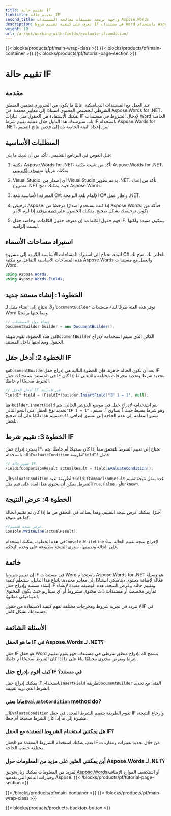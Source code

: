 ```yaml
---
title: تقييم حالة IF
linktitle: تقييم حالة IF
second_title: واجهة برمجة تطبيقات معالجة المستندات Aspose.Words
description: تعرف على كيفية تقييم شروط IF في مستندات Word باستخدام Aspose.Words for .NET. يغطي هذا الدليل خطوة بخطوة عملية الإدراج والتقييم وعرض النتيجة.
weight: 10
url: /ar/net/working-with-fields/evaluate-ifcondition/
---
```


{{< blocks/products/pf/main-wrap-class >}}
{{< blocks/products/pf/main-container >}}
{{< blocks/products/pf/tutorial-page-section >}}

# تقييم حالة IF

## مقدمة

عند العمل مع المستندات الديناميكية، غالبًا ما يكون من الضروري تضمين المنطق الشرطي لتخصيص المحتوى استنادًا إلى معايير محددة. في Aspose.Words for .NET، يمكنك الاستفادة من الحقول مثل عبارات IF لإدخال الشروط في مستندات Word الخاصة بك. سيرشدك هذا الدليل خلال عملية تقييم شرط IF باستخدام Aspose.Words for .NET، من إعداد البيئة الخاصة بك إلى فحص نتائج التقييم.

## المتطلبات الأساسية

قبل الغوص في البرنامج التعليمي، تأكد من أن لديك ما يلي:

1.  مكتبة Aspose.Words for .NET: تأكد من تثبيت مكتبة Aspose.Words for .NET. يمكنك تنزيلها من[موقع إلكتروني](https://releases.aspose.com/words/net/).

2. Visual Studio: أي إصدار من Visual Studio يدعم تطوير .NET. تأكد من إعداد مشروع .NET حيث يمكنك دمج Aspose.Words.

3. المعرفة الأساسية بلغة C#: الإلمام بلغة البرمجة C# وإطار عمل .NET.

4.  ترخيص Aspose: إذا كنت تستخدم إصدارًا مرخصًا من Aspose.Words، فتأكد من تكوين ترخيصك بشكل صحيح. يمكنك الحصول على[رخصة مؤقتة](https://purchase.aspose.com/temporary-license/) إذا لزم الأمر.

5. فهم حقول الكلمات: إن معرفة حقول الكلمات، وخاصة حقل IF، ستكون مفيدة ولكنها ليست إلزامية.

## استيراد مساحات الأسماء

للبدء، تحتاج إلى استيراد المساحات الأساسية اللازمة إلى مشروع C# الخاص بك. تتيح لك هذه المساحات الأساسية التفاعل مع مكتبة Aspose.Words والعمل مع مستندات Word.

```csharp
using Aspose.Words;
using Aspose.Words.Fields;
```

## الخطوة 1: إنشاء مستند جديد

 أولاً، تحتاج إلى إنشاء مثيل لـ`DocumentBuilder` توفر هذه الفئة طرقًا لبناء مستندات Word ومعالجتها برمجيًا.

```csharp
// إنشاء مولد المستندات.
DocumentBuilder builder = new DocumentBuilder();
```

 في هذه الخطوة، تقوم بتهيئة`DocumentBuilder` الكائن الذي سيتم استخدامه لإدراج الحقول ومعالجتها داخل المستند.

## الخطوة 2: أدخل حقل IF

 مع`DocumentBuilder`بعد أن تكون الحالة جاهزة، فإن الخطوة التالية هي إدراج حقل IF في المستند. يسمح لك حقل IF بتحديد شرط وتحديد مخرجات مختلفة بناءً على ما إذا كان الشرط صحيحًا أم خاطئًا.

```csharp
// أدخل الحقل IF في المستند.
FieldIf field = (FieldIf)builder.InsertField("IF 1 = 1", null);
```

 هنا،`builder.InsertField` يتم استخدامه لإدراج حقل في موضع المؤشر الحالي. يتم تحديد نوع الحقل على النحو التالي`"IF 1 = 1"` ، وهو شرط بسيط حيث 1 يساوي 1. سيتم تقييم هذا دائمًا على أنه صحيح.`null` تشير المعلمة إلى عدم الحاجة إلى تنسيق إضافي للحقل.

## الخطوة 3: تقييم شرط IF

 بمجرد إدراج حقل IF، تحتاج إلى تقييم الشرط للتحقق مما إذا كان صحيحًا أم خاطئًا. يتم ذلك باستخدام`EvaluateCondition` طريقة`FieldIf` فصل.

```csharp
// تقييم حالة IF.
FieldIfComparisonResult actualResult = field.EvaluateCondition();
```

 ال`EvaluateCondition` الطريقة تعيد`FieldIfComparisonResult` عدد يمثل نتيجة تقييم الشرط. يمكن أن يحتوي هذا العدد على قيم مثل`True`, `False` ، أو`Unknown`.

## الخطوة 4: عرض النتيجة

أخيرًا، يمكنك عرض نتيجة التقييم. وهذا يساعد في التحقق من ما إذا كان تم تقييم الحالة كما هو متوقع.

```csharp
//عرض نتيجة التقييم.
Console.WriteLine(actualResult);
```

 في هذه الخطوة، يمكنك استخدام`Console.WriteLine` لإخراج نتيجة تقييم الحالة. بناءً على الحالة وتقييمها، سترى النتيجة مطبوعة على وحدة التحكم.

## خاتمة

إن تقييم شروط IF في مستندات Word باستخدام Aspose.Words for .NET هو وسيلة فعّالة لإضافة محتوى ديناميكي استنادًا إلى معايير محددة. باتباع هذا الدليل، ستتعلم كيفية إنشاء مستند وإدراج حقل IF وتقييم حالته وعرض النتيجة. هذه الوظيفة مفيدة لإنشاء تقارير مخصصة أو مستندات ذات محتوى مشروط أو أي سيناريو حيث يكون المحتوى الديناميكي مطلوبًا.

لا تتردد في تجربة شروط ومخرجات مختلفة لفهم كيفية الاستفادة من حقول IF في مستنداتك بشكل كامل.

## الأسئلة الشائعة

### ما هو الحقل IF في Aspose.Words لـ .NET؟
حقل IF هو حقل Word يسمح لك بإدراج منطق شرطي في مستندك. فهو يقوم بتقييم شرط ويعرض محتوى مختلفًا بناءً على ما إذا كان الشرط صحيحًا أم خاطئًا.

### كيف أقوم بإدراج حقل IF في مستند؟
 يمكنك إدراج حقل IF باستخدام`InsertField` طريقة`DocumentBuilder` الفئة، مع تحديد الشرط الذي تريد تقييمه.

###  ماذا يعني`EvaluateCondition` method do?
 ال`EvaluateCondition` تقوم الطريقة بتقييم الشرط المحدد في حقل IF وإرجاع النتيجة، مشيرة إلى ما إذا كان الشرط صحيحًا أم خطأ.

### هل يمكنني استخدام الشروط المعقدة مع الحقل IF؟
نعم، يمكنك استخدام الشروط المعقدة مع الحقل IF من خلال تحديد تعبيرات ومقارنات مختلفة حسب الحاجة.

### أين يمكنني العثور على مزيد من المعلومات حول Aspose.Words لـ .NET؟
 لمزيد من المعلومات يمكنك زيارة[توثيق Aspose.Words](https://reference.aspose.com/words/net/)أو استكشف الموارد الإضافية وخيارات الدعم التي تقدمها Aspose.
{{< /blocks/products/pf/tutorial-page-section >}}

{{< /blocks/products/pf/main-container >}}
{{< /blocks/products/pf/main-wrap-class >}}

{{< blocks/products/products-backtop-button >}}
